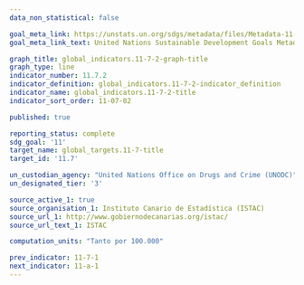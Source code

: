 ```yaml
---
data_non_statistical: false

goal_meta_link: https://unstats.un.org/sdgs/metadata/files/Metadata-11-07-02.pdf
goal_meta_link_text: United Nations Sustainable Development Goals Metadata (PDF)

graph_title: global_indicators.11-7-2-graph-title
graph_type: line
indicator_number: 11.7.2
indicator_definition: global_indicators.11-7-2-indicator_definition
indicator_name: global_indicators.11-7-2-title
indicator_sort_order: 11-07-02

published: true

reporting_status: complete
sdg_goal: '11'
target_name: global_targets.11-7-title
target_id: '11.7'

un_custodian_agency: "United Nations Office on Drugs and Crime (UNODC)"
un_designated_tier: '3'

source_active_1: true
source_organisation_1: Instituto Canario de Estadística (ISTAC)
source_url_1: http://www.gobiernodecanarias.org/istac/
source_url_text_1: ISTAC

computation_units: "Tanto por 100.000"

prev_indicator: 11-7-1
next_indicator: 11-a-1
---
```

